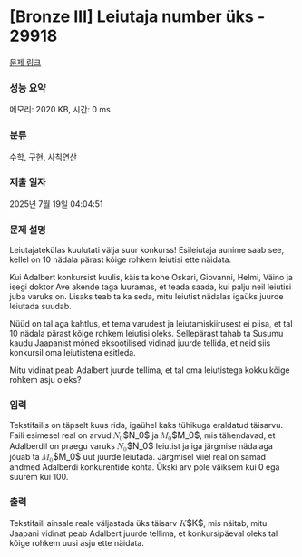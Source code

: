 # [Bronze III] Leiutaja number üks - 29918 

[문제 링크](https://www.acmicpc.net/problem/29918) 

### 성능 요약

메모리: 2020 KB, 시간: 0 ms

### 분류

수학, 구현, 사칙연산

### 제출 일자

2025년 7월 19일 04:04:51

### 문제 설명

<p>Leiutajatekülas kuulutati välja suur konkurss! Esileiutaja aunime saab see, kellel on 10 nädala pärast kõige rohkem leiutisi ette näidata.</p>

<p>Kui Adalbert konkursist kuulis, käis ta kohe Oskari, Giovanni, Helmi, Väino ja isegi doktor Ave akende taga luuramas, et teada saada, kui palju neil leiutisi juba varuks on. Lisaks teab ta ka seda, mitu leiutist nädalas igaüks juurde leiutada suudab.</p>

<p>Nüüd on tal aga kahtlus, et tema varudest ja leiutamiskiirusest ei piisa, et tal 10 nädala pärast kõige rohkem leiutisi oleks. Sellepärast tahab ta Susumu kaudu Jaapanist mõned eksootilised vidinad juurde tellida, et neid siis konkursil oma leiutistena esitleda.</p>

<p>Mitu vidinat peab Adalbert juurde tellima, et tal oma leiutistega kokku kõige rohkem asju oleks?</p>

### 입력 

 <p>Tekstifailis on täpselt kuus rida, igaühel kaks tühikuga eraldatud täisarvu. Faili esimesel real on arvud <mjx-container class="MathJax" jax="CHTML" style="font-size: 109%; position: relative;"><mjx-math class="MJX-TEX" aria-hidden="true"><mjx-msub><mjx-mi class="mjx-i"><mjx-c class="mjx-c1D441 TEX-I"></mjx-c></mjx-mi><mjx-script style="vertical-align: -0.15em; margin-left: -0.085em;"><mjx-mn class="mjx-n" size="s"><mjx-c class="mjx-c30"></mjx-c></mjx-mn></mjx-script></mjx-msub></mjx-math><mjx-assistive-mml unselectable="on" display="inline"><math xmlns="http://www.w3.org/1998/Math/MathML"><msub><mi>N</mi><mn>0</mn></msub></math></mjx-assistive-mml><span aria-hidden="true" class="no-mathjax mjx-copytext">$N_0$</span></mjx-container> ja <mjx-container class="MathJax" jax="CHTML" style="font-size: 109%; position: relative;"><mjx-math class="MJX-TEX" aria-hidden="true"><mjx-msub><mjx-mi class="mjx-i"><mjx-c class="mjx-c1D440 TEX-I"></mjx-c></mjx-mi><mjx-script style="vertical-align: -0.15em; margin-left: -0.081em;"><mjx-mn class="mjx-n" size="s"><mjx-c class="mjx-c30"></mjx-c></mjx-mn></mjx-script></mjx-msub></mjx-math><mjx-assistive-mml unselectable="on" display="inline"><math xmlns="http://www.w3.org/1998/Math/MathML"><msub><mi>M</mi><mn>0</mn></msub></math></mjx-assistive-mml><span aria-hidden="true" class="no-mathjax mjx-copytext">$M_0$</span></mjx-container>, mis tähendavad, et Adalberdil on praegu varuks <mjx-container class="MathJax" jax="CHTML" style="font-size: 109%; position: relative;"><mjx-math class="MJX-TEX" aria-hidden="true"><mjx-msub><mjx-mi class="mjx-i"><mjx-c class="mjx-c1D441 TEX-I"></mjx-c></mjx-mi><mjx-script style="vertical-align: -0.15em; margin-left: -0.085em;"><mjx-mn class="mjx-n" size="s"><mjx-c class="mjx-c30"></mjx-c></mjx-mn></mjx-script></mjx-msub></mjx-math><mjx-assistive-mml unselectable="on" display="inline"><math xmlns="http://www.w3.org/1998/Math/MathML"><msub><mi>N</mi><mn>0</mn></msub></math></mjx-assistive-mml><span aria-hidden="true" class="no-mathjax mjx-copytext">$N_0$</span></mjx-container> leiutist ja iga järgmise nädalaga jõuab ta <mjx-container class="MathJax" jax="CHTML" style="font-size: 109%; position: relative;"><mjx-math class="MJX-TEX" aria-hidden="true"><mjx-msub><mjx-mi class="mjx-i"><mjx-c class="mjx-c1D440 TEX-I"></mjx-c></mjx-mi><mjx-script style="vertical-align: -0.15em; margin-left: -0.081em;"><mjx-mn class="mjx-n" size="s"><mjx-c class="mjx-c30"></mjx-c></mjx-mn></mjx-script></mjx-msub></mjx-math><mjx-assistive-mml unselectable="on" display="inline"><math xmlns="http://www.w3.org/1998/Math/MathML"><msub><mi>M</mi><mn>0</mn></msub></math></mjx-assistive-mml><span aria-hidden="true" class="no-mathjax mjx-copytext">$M_0$</span></mjx-container> uut juurde leiutada. Järgmisel viiel real on samad andmed Adalberdi konkurentide kohta. Ükski arv pole väiksem kui 0 ega suurem kui 100.</p>

### 출력 

 <p>Tekstifaili ainsale reale väljastada üks täisarv <mjx-container class="MathJax" jax="CHTML" style="font-size: 109%; position: relative;"><mjx-math class="MJX-TEX" aria-hidden="true"><mjx-mi class="mjx-i"><mjx-c class="mjx-c1D43E TEX-I"></mjx-c></mjx-mi></mjx-math><mjx-assistive-mml unselectable="on" display="inline"><math xmlns="http://www.w3.org/1998/Math/MathML"><mi>K</mi></math></mjx-assistive-mml><span aria-hidden="true" class="no-mathjax mjx-copytext">$K$</span></mjx-container>, mis näitab, mitu Jaapani vidinat peab Adalbert juurde tellima, et konkursipäeval oleks tal kõige rohkem uusi asju ette näidata.</p>

